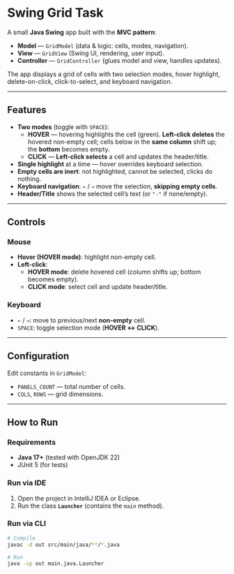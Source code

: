# Swing Grid Task

A small **Java Swing** app built with the **MVC pattern**:
- **Model** — `GridModel` (data & logic: cells, modes, navigation).
- **View** — `GridView` (Swing UI, rendering, user input).
- **Controller** — `GridController` (glues model and view, handles updates).

The app displays a grid of cells with two selection modes, hover highlight, delete-on-click, click-to-select, and keyboard navigation.

---

## Features

- **Two modes** (toggle with `SPACE`):
  - **HOVER** — hovering highlights the cell (green). **Left-click deletes** the hovered non-empty cell; cells below in the **same column** shift up; the **bottom** becomes empty.
  - **CLICK** — **Left-click selects** a cell and updates the header/title.
- **Single highlight** at a time — hover overrides keyboard selection.
- **Empty cells are inert**: not highlighted, cannot be selected, clicks do nothing.
- **Keyboard navigation**: `←` / `→` move the selection, **skipping empty cells**.
- **Header/Title** shows the selected cell’s text (or `"-"` if none/empty).

---

## Controls

### Mouse
- **Hover (HOVER mode)**: highlight non-empty cell.
- **Left-click**:
  - **HOVER mode**: delete hovered cell (column shifts up; bottom becomes empty).
  - **CLICK mode**: select cell and update header/title.

### Keyboard
- `←` / `→`: move to previous/next **non-empty** cell.
- `SPACE`: toggle selection mode (**HOVER ↔ CLICK**).

---

## Configuration

Edit constants in `GridModel`:
- `PANELS_COUNT` — total number of cells.
- `COLS`, `ROWS` — grid dimensions.


---

## How to Run

### Requirements
- **Java 17+** (tested with OpenJDK 22)
- JUnit 5 (for tests)

### Run via IDE
1. Open the project in IntelliJ IDEA or Eclipse.
2. Run the class **`Launcher`** (contains the `main` method).

### Run via CLI
```bash
# Compile
javac -d out src/main/java/**/*.java

# Run
java -cp out main.java.Launcher

